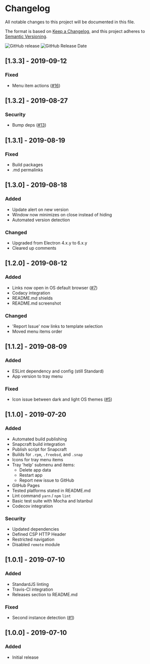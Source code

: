 # Changelog

All notable changes to this project will be documented in this file.

The format is based on [Keep a Changelog](https://keepachangelog.com/en/1.0.0/),
and this project adheres to [Semantic Versioning](https://semver.org/spec/v2.0.0.html).

![GitHub release](https://img.shields.io/github/release/vjba/whatstron.svg)
![GitHub Release Date](https://img.shields.io/github/release-date/vjba/whatstron.svg)

## [1.3.3] - 2019-09-12

### Fixed

- Menu item actions ([#16](https://github.com/vjba/whatstron/issues/16))

## [1.3.2] - 2019-08-27

### Security

- Bump deps ([#13](https://github.com/vjba/whatstron/issues/13))

## [1.3.1] - 2019-08-19

### Fixed

- Build packages
- .md permalinks

## [1.3.0] - 2019-08-18

### Added

- Update alert on new version
- Window now minimizes on close instead of hiding
- Automated version detection

### Changed

- Upgraded from Electron 4.x.y to 6.x.y
- Cleared up comments

## [1.2.0] - 2019-08-12

### Added

- Links now open in OS default browser ([#7](https://github.com/vjba/whatstron/issues/7))
- Codacy integration
- README.md shields
- README.md screenshot

### Changed

- 'Report Issue' now links to template selection
- Moved menu items order

## [1.1.2] - 2019-08-09

### Added

- ESLint dependency and config (still Standard)
- App version to tray menu

### Fixed

- Icon issue between dark and light OS themes ([#5](https://github.com/vjba/whatstron/issues/5))

## [1.1.0] - 2019-07-20

### Added

- Automated build publishing
- Snapcraft build integration
- Publish script for Snapcraft
- Builds for `.rpm`, `.freebsd`, and `.snap`
- Icons for tray menu items
- Tray 'help' submenu and items:
  - Delete app data
  - Restart app
  - Report new issue to GitHub
- GitHub Pages
- Tested platforms stated in README.md
- Lint command `yarn` / `npm` `lint`
- Basic test suite with Mocha and Istanbul
- Codecov integration

### Security

- Updated dependencies
- Defined CSP HTTP Header
- Restricted navigation
- Disabled `remote` module

## [1.0.1] - 2019-07-10

### Added

- StandardJS linting
- Travis-CI integration
- Releases section to README.md

### Fixed

- Second instance detection ([#1](https://github.com/vjba/whatstron/issues/1))

## [1.0.0] - 2019-07-10

### Added

- Initial release
